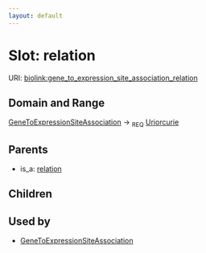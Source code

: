 ```yaml
---
layout: default
---
```



# Slot: relation




URI: [biolink:gene_to_expression_site_association_relation](https://w3id.org/biolink/vocab/gene_to_expression_site_association_relation)

## Domain and Range

[GeneToExpressionSiteAssociation](GeneToExpressionSiteAssociation.md) ->  <sub>REQ</sub> [Uriorcurie](Uriorcurie.md)

## Parents

 *  is_a: [relation](relation.md)

## Children


## Used by

 * [GeneToExpressionSiteAssociation](GeneToExpressionSiteAssociation.md)
